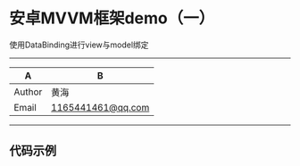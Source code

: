 安卓MVVM框架demo（一）
===========================
使用DataBinding进行view与model绑定
****
| A | B |  
|---|---|  
| Author | 黄海 |  
| Email | 1165441461@qq.com |  

****
    
## 代码示例
